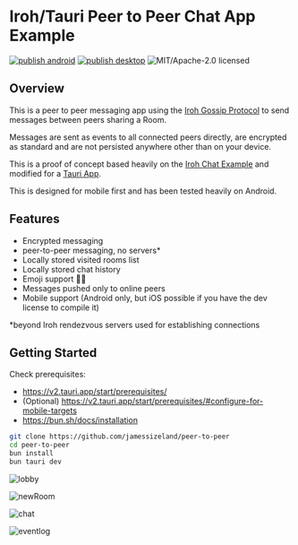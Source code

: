 # Iroh/Tauri Peer to Peer Chat App Example

[![publish android](https://github.com/jamessizeland/peer-to-peer/actions/workflows/build-android.yml/badge.svg)](https://github.com/jamessizeland/peer-to-peer/actions/workflows/build-android.yml)
[![publish desktop](https://github.com/jamessizeland/peer-to-peer/actions/workflows/build.yml/badge.svg?event=pull_request)](https://github.com/jamessizeland/peer-to-peer/actions/workflows/build.yml)
![MIT/Apache-2.0 licensed](https://img.shields.io/badge/license-MIT%2FApache--2.0-blue?labelColor=1C2C2E&style=flat-square)

## Overview

This is a peer to peer messaging app using the [Iroh Gossip Protocol](https://www.iroh.computer/proto/iroh-gossip) to send messages between peers sharing a Room.

Messages are sent as events to all connected peers directly, are encrypted
as standard and are not persisted anywhere other than on your device.

This is a proof of concept based heavily on the [Iroh Chat Example](https://github.com/n0-computer/iroh-examples/tree/main/browser-chat) and modified for a [Tauri App](https://tauri.app/).

This is designed for mobile first and has been tested heavily on Android.

## Features

- Encrypted messaging
- peer-to-peer messaging, no servers*
- Locally stored visited rooms list
- Locally stored chat history
- Emoji support 🎈🎉
- Messages pushed only to online peers
- Mobile support (Android only, but iOS possible if you have the dev license to compile it)

*beyond Iroh rendezvous servers used for establishing connections

## Getting Started

Check prerequisites:

- <https://v2.tauri.app/start/prerequisites/>
- (Optional) <https://v2.tauri.app/start/prerequisites/#configure-for-mobile-targets>
- <https://bun.sh/docs/installation>

```bash
git clone https://github.com/jamessizeland/peer-to-peer
cd peer-to-peer
bun install
bun tauri dev
```

![lobby](./img/lobby.png)

![newRoom](./img//newRoom.png)

![chat](./img/chat.png)

![eventlog](./img/eventlog.png)
